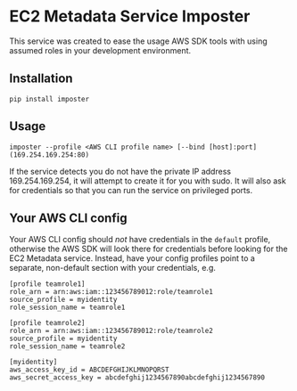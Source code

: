 # EC2 Metadata Service Imposter
This service was created to ease the usage AWS SDK tools with using assumed roles in your development environment.

## Installation
`pip install imposter`

## Usage

`imposter --profile <AWS CLI profile name> [--bind [host]:port](169.254.169.254:80)`

If the service detects you do not have the private IP address 169.254.169.254, it will attempt to create it for you with sudo.  It will also ask for credentials so that you can run the service on privileged ports.

## Your AWS CLI config
Your AWS CLI config should *not* have credentials in the `default` profile, otherwise the AWS SDK will look there for credentials before looking for the EC2 Metadata service.  Instead, have your config profiles point to a separate, non-default section with your credentials, e.g.

```
[profile teamrole1]
role_arn = arn:aws:iam::123456789012:role/teamrole1
source_profile = myidentity
role_session_name = teamrole1

[profile teamrole2]
role_arn = arn:aws:iam::123456789012:role/teamrole2
source_profile = myidentity
role_session_name = teamrole2

[myidentity]
aws_access_key_id = ABCDEFGHIJKLMNOPQRST
aws_secret_access_key = abcdefghij1234567890abcdefghij1234567890
```
